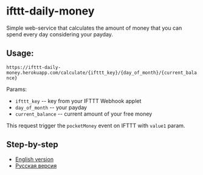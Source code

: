 # ifttt-daily-money

Simple web-service that calculates the amount of money that you can spend every day considering your payday.

## Usage:

`https://ifttt-daily-money.herokuapp.com/calculate/{ifttt_key}/{day_of_month}/{current_balance}`

Params:
- `ifttt_key` -- key from your IFTTT Webhook applet
- `day_of_month` -- your payday
- `current_balance` -- current amount of your free money

This request trigger the `pocketMoney` event on IFTTT with `value1` param. 

## Step-by-step
- [English version](https://he4et.github.io/ifttt-daily-money/)
- [Русская версия](https://he4et.github.io/ifttt-daily-money/step-by-step.ru.html)
